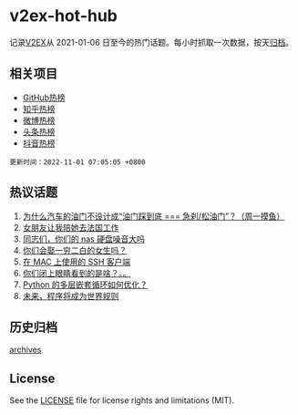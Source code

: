 # v2ex-hot-hub

 记录[V2EX](https://www.v2ex.com/)从 2021-01-06 日至今的热门话题。每小时抓取一次数据，按天[归档](archives)。
 
 ## 相关项目

- [GitHub热榜](https://github.com/lonnyzhang423/github-hot-hub)
- [知乎热榜](https://github.com/lonnyzhang423/zhihu-hot-hub)
- [微博热榜](https://github.com/lonnyzhang423/weibo-hot-hub)
- [头条热榜](https://github.com/lonnyzhang423/toutiao-hot-hub)
- [抖音热榜](https://github.com/lonnyzhang423/douyin-hot-hub)


 `更新时间：2022-11-01 07:05:05 +0800`

## 热议话题

1. [为什么汽车的油门不设计成“油门踩到底 === 急刹/松油门”？（周一摸鱼）](https://www.v2ex.com/t/891394)
1. [女朋友让我陪她去法国工作](https://www.v2ex.com/t/891341)
1. [同志们，你们的 nas 硬盘噪音大吗](https://www.v2ex.com/t/891332)
1. [你们会娶一穷二白的女生吗？](https://www.v2ex.com/t/891399)
1. [在 MAC 上使用的 SSH 客户端](https://www.v2ex.com/t/891314)
1. [你们闭上眼睛看到的是啥？。。](https://www.v2ex.com/t/891392)
1. [Python 的多层嵌套循环如何优化？](https://www.v2ex.com/t/891370)
1. [未来，程序将成为世界规则](https://www.v2ex.com/t/891548)

## 历史归档

[archives](archives)

## License

See the [LICENSE](LICENSE) file for license rights and limitations (MIT).
